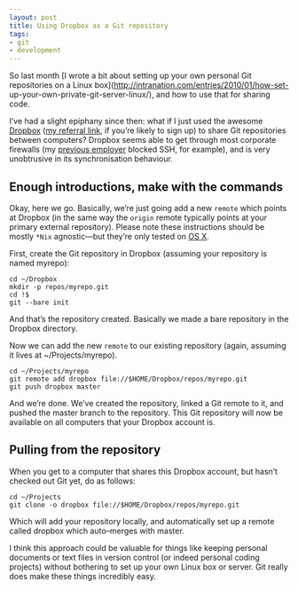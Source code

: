 ```yaml
---
layout: post
title: Using Dropbox as a Git repository
tags:
- git
- development
---
```

So last month [I wrote a bit about setting up your own personal Git
repositories on a Linux box](http://intranation.com/entries/2010/01/how-set-
up-your-own-private-git-server-linux/), and how to use that for sharing code.

I’ve had a slight epiphany since then: what if I just used the awesome
[Dropbox](http://dropbox.com) ([my referral
link](https://www.dropbox.com/referrals/NTE5NjgwOQ), if you’re likely to sign
up) to share Git repositories between computers? Dropbox seems able to get
through most corporate firewalls (my [previous
employer](http://thisisglobal.com) blocked SSH, for example), and is very
unobtrusive in its synchronisation behaviour.

## Enough introductions, make with the commands

Okay, here we go. Basically, we’re just going add a new `remote` which points
at Dropbox (in the same way the `origin` remote typically points at your
primary external repository). Please note these instructions should be mostly
`*Nix` agnostic—but they’re only tested on [OS X](http://www.apple.com/macosx/).

First, create the Git repository in Dropbox (assuming your repository is named
myrepo):


    cd ~/Dropbox
    mkdir -p repos/myrepo.git
    cd !$
    git --bare init

And that’s the repository created. Basically we made a bare repository in the
Dropbox directory.

Now we can add the new `remote` to our existing repository (again, assuming it
lives at ~/Projects/myrepo).


    cd ~/Projects/myrepo
    git remote add dropbox file://$HOME/Dropbox/repos/myrepo.git
    git push dropbox master

And we’re done. We’ve created the repository, linked a Git remote to it, and
pushed the master branch to the repository. This Git repository will now be
available on all computers that your Dropbox account is.

## Pulling from the repository

When you get to a computer that shares this Dropbox account, but hasn’t
checked out Git yet, do as follows:


    cd ~/Projects
    git clone -o dropbox file://$HOME/Dropbox/repos/myrepo.git

Which will add your repository locally, and automatically set up a remote
called dropbox which auto–merges with master.

I think this approach could be valuable for things like keeping personal
documents or text files in version control (or indeed personal coding
projects) without bothering to set up your own Linux box or server. Git really
does make these things incredibly easy.
